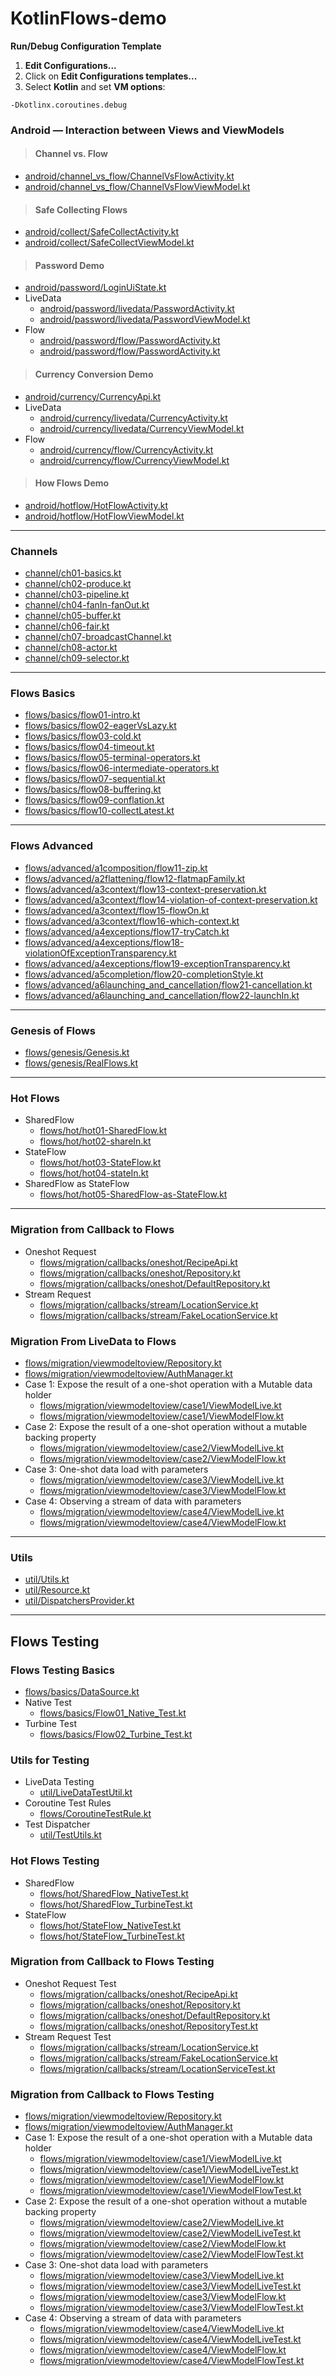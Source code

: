 # KotlinFlows-demo

**Run/Debug Configuration Template**

1. **Edit Configurations...**
2. Click on **Edit Configurations templates...**
3. Select **Kotlin** and set **VM options**:

```shell
-Dkotlinx.coroutines.debug
```

### Android — Interaction between Views and ViewModels

> #### Channel vs. Flow

- [android/channel_vs_flow/ChannelVsFlowActivity.kt](app/src/main/java/org/scarlet/android/channel_vs_flow/ChannelVsFlowActivity.kt)
- [android/channel_vs_flow/ChannelVsFlowViewModel.kt](app/src/main/java/org/scarlet/android/channel_vs_flow/ChannelVsFlowViewModel.kt)

> #### Safe Collecting Flows

- [android/collect/SafeCollectActivity.kt](app/src/main/java/org/scarlet/android/collect/SafeCollectActivity.kt)
- [android/collect/SafeCollectViewModel.kt](app/src/main/java/org/scarlet/android/collect/SafeCollectViewModel.kt)

> #### Password Demo

- [android/password/LoginUiState.kt](app/src/main/java/org/scarlet/android/password/LoginUiState.kt)
- LiveData
    - [android/password/livedata/PasswordActivity.kt](app/src/main/java/org/scarlet/android/password/livedata/PasswordActivity.kt)
    - [android/password/livedata/PasswordViewModel.kt](app/src/main/java/org/scarlet/android/password/livedata/PasswordViewModel.kt)
- Flow
    - [android/password/flow/PasswordActivity.kt](app/src/main/java/org/scarlet/android/password/flow/PasswordActivity.kt)
    - [android/password/flow/PasswordActivity.kt](app/src/main/java/org/scarlet/android/password/flow/PasswordActivity.kt)

> #### Currency Conversion Demo

- [android/currency/CurrencyApi.kt](app/src/main/java/org/scarlet/android/currency/CurrencyApi.kt)
- LiveData
    - [android/currency/livedata/CurrencyActivity.kt](app/src/main/java/org/scarlet/android/currency/livedata/CurrencyActivity.kt)
    - [android/currency/livedata/CurrencyViewModel.kt](app/src/main/java/org/scarlet/android/currency/livedata/CurrencyViewModel.kt)
- Flow
    - [android/currency/flow/CurrencyActivity.kt](app/src/main/java/org/scarlet/android/currency/flow/CurrencyActivity.kt)
    - [android/currency/flow/CurrencyViewModel.kt](app/src/main/java/org/scarlet/android/currency/flow/CurrencyViewModel.kt)

> #### How Flows Demo

- [android/hotflow/HotFlowActivity.kt](app/src/main/java/org/scarlet/android/hotflow/HotFlowActivity.kt)
- [android/hotflow/HotFlowViewModel.kt](app/src/main/java/org/scarlet/android/hotflow/HotFlowViewModel.kt)

***

### Channels

- [channel/ch01-basics.kt](app/src/main/java/org/scarlet/channel/ch01-basics.kt)
- [channel/ch02-produce.kt](app/src/main/java/org/scarlet/channel/ch02-produce.kt)
- [channel/ch03-pipeline.kt](app/src/main/java/org/scarlet/channel/ch03-pipeline.kt)
- [channel/ch04-fanIn-fanOut.kt](app/src/main/java/org/scarlet/channel/ch04-fanIn-fanOut.kt)
- [channel/ch05-buffer.kt](app/src/main/java/org/scarlet/channel/ch05-buffer.kt)
- [channel/ch06-fair.kt](app/src/main/java/org/scarlet/channel/ch06-fair.kt)
- [channel/ch07-broadcastChannel.kt](app/src/main/java/org/scarlet/channel/ch07-broadcastChannel.kt)
- [channel/ch08-actor.kt](app/src/main/java/org/scarlet/channel/ch08-actor.kt)
- [channel/ch09-selector.kt](app/src/main/java/org/scarlet/channel/ch09-selector.kt)

***

### Flows Basics

- [flows/basics/flow01-intro.kt](app/src/main/java/org/scarlet/flows/basics/flow01-intro.kt)
- [flows/basics/flow02-eagerVsLazy.kt](app/src/main/java/org/scarlet/flows/basics/flow02-eagerVsLazy.kt)
- [flows/basics/flow03-cold.kt](app/src/main/java/org/scarlet/flows/basics/flow03-cold.kt)
- [flows/basics/flow04-timeout.kt](app/src/main/java/org/scarlet/flows/basics/flow04-timeout.kt)
- [flows/basics/flow05-terminal-operators.kt](app/src/main/java/org/scarlet/flows/basics/flow05-terminal-operators.kt)
- [flows/basics/flow06-intermediate-operators.kt](app/src/main/java/org/scarlet/flows/basics/flow06-intermediate-operators.kt)
- [flows/basics/flow07-sequential.kt](app/src/main/java/org/scarlet/flows/basics/flow07-sequential.kt)
- [flows/basics/flow08-buffering.kt](app/src/main/java/org/scarlet/flows/basics/flow08-buffering.kt)
- [flows/basics/flow09-conflation.kt](app/src/main/java/org/scarlet/flows/basics/flow09-conflation.kt)
- [flows/basics/flow10-collectLatest.kt](app/src/main/java/org/scarlet/flows/basics/flow10-collectLatest.kt)

***

### Flows Advanced

- [flows/advanced/a1composition/flow11-zip.kt](app/src/main/java/org/scarlet/flows/advanced/a1composition/flow11-zip.kt)
- [flows/advanced/a2flattening/flow12-flatmapFamily.kt](app/src/main/java/org/scarlet/flows/advanced/a2flattening/flow12-flatmapFamily.kt)
- [flows/advanced/a3context/flow13-context-preservation.kt](app/src/main/java/org/scarlet/flows/advanced/a3context/flow13-context-preservation.kt)
- [flows/advanced/a3context/flow14-violation-of-context-preservation.kt](app/src/main/java/org/scarlet/flows/advanced/a3context/flow14-violation-of-context-preservation.kt)
- [flows/advanced/a3context/flow15-flowOn.kt](app/src/main/java/org/scarlet/flows/advanced/a3context/flow15-flowOn.kt)
- [flows/advanced/a3context/flow16-which-context.kt](app/src/main/java/org/scarlet/flows/advanced/a3context/flow16-which-context.kt)
- [flows/advanced/a4exceptions/flow17-tryCatch.kt](app/src/main/java/org/scarlet/flows/advanced/a4exceptions/flow17-tryCatch.kt)
- [flows/advanced/a4exceptions/flow18-violationOfExceptionTransparency.kt](app/src/main/java/org/scarlet/flows/advanced/a4exceptions/flow18-violationOfExceptionTransparency.kt)
- [flows/advanced/a4exceptions/flow19-exceptionTransparency.kt](app/src/main/java/org/scarlet/flows/advanced/a4exceptions/flow19-exceptionTransparency.kt)
- [flows/advanced/a5completion/flow20-completionStyle.kt](app/src/main/java/org/scarlet/flows/advanced/a5completion/flow20-completionStyle.kt)
- [flows/advanced/a6launching_and_cancellation/flow21-cancellation.kt](app/src/main/java/org/scarlet/flows/advanced/a6launching_and_cancellation/flow21-cancellation.kt)
- [flows/advanced/a6launching_and_cancellation/flow22-launchIn.kt](app/src/main/java/org/scarlet/flows/advanced/a6launching_and_cancellation/flow22-launchIn.kt)

***

### Genesis of Flows

- [flows/genesis/Genesis.kt](app/src/main/java/org/scarlet/flows/genesis/Genesis.kt)
- [flows/genesis/RealFlows.kt](app/src/main/java/org/scarlet/flows/genesis/RealFlows.kt)

***

### Hot Flows

- SharedFlow
    - [flows/hot/hot01-SharedFlow.kt](app/src/main/java/org/scarlet/flows/hot/hot01-SharedFlow.kt)
    - [flows/hot/hot02-shareIn.kt](app/src/main/java/org/scarlet/flows/hot/hot02-shareIn.kt)
- StateFlow
    - [flows/hot/hot03-StateFlow.kt](app/src/main/java/org/scarlet/flows/hot/hot03-StateFlow.kt)
    - [flows/hot/hot04-stateIn.kt](app/src/main/java/org/scarlet/flows/hot/hot04-stateIn.kt)
- SharedFlow as StateFlow
    - [flows/hot/hot05-SharedFlow-as-StateFlow.kt](app/src/main/java/org/scarlet/flows/hot/hot05-SharedFlow-as-StateFlow.kt)

***

### Migration from Callback to Flows

- Oneshot Request
    - [flows/migration/callbacks/oneshot/RecipeApi.kt](app/src/main/java/org/scarlet/flows/migration/callbacks/oneshot/RecipeApi.kt)
    - [flows/migration/callbacks/oneshot/Repository.kt](app/src/main/java/org/scarlet/flows/migration/callbacks/oneshot/Repository.kt)
    - [flows/migration/callbacks/oneshot/DefaultRepository.kt](app/src/main/java/org/scarlet/flows/migration/callbacks/oneshot/DefaultRepository.kt)
- Stream Request
    - [flows/migration/callbacks/stream/LocationService.kt](app/src/main/java/org/scarlet/flows/migration/callbacks/stream/LocationService.kt)
    - [flows/migration/callbacks/stream/FakeLocationService.kt](app/src/main/java/org/scarlet/flows/migration/callbacks/stream/FakeLocationService.kt)

### Migration From LiveData to Flows

- [flows/migration/viewmodeltoview/Repository.kt](app/src/main/java/org/scarlet/flows/migration/viewmodeltoview/Repository.kt)
- [flows/migration/viewmodeltoview/AuthManager.kt](app/src/main/java/org/scarlet/flows/migration/viewmodeltoview/AuthManager.kt)
- Case 1: Expose the result of a one-shot operation with a Mutable data holder
    - [flows/migration/viewmodeltoview/case1/ViewModelLive.kt](app/src/main/java/org/scarlet/flows/migration/viewmodeltoview/case1/ViewModelLive.kt)
    - [flows/migration/viewmodeltoview/case1/ViewModelFlow.kt](app/src/main/java/org/scarlet/flows/migration/viewmodeltoview/case1/ViewModelFlow.kt)
- Case 2: Expose the result of a one-shot operation without a mutable backing property
    - [flows/migration/viewmodeltoview/case2/ViewModelLive.kt](app/src/main/java/org/scarlet/flows/migration/viewmodeltoview/case2/ViewModelLive.kt)
    - [flows/migration/viewmodeltoview/case2/ViewModelFlow.kt](app/src/main/java/org/scarlet/flows/migration/viewmodeltoview/case2/ViewModelFlow.kt)
- Case 3: One-shot data load with parameters
    - [flows/migration/viewmodeltoview/case3/ViewModelLive.kt](app/src/main/java/org/scarlet/flows/migration/viewmodeltoview/case3/ViewModelLive.kt)
    - [flows/migration/viewmodeltoview/case3/ViewModelFlow.kt](app/src/main/java/org/scarlet/flows/migration/viewmodeltoview/case3/ViewModelFlow.kt)
- Case 4:  Observing a stream of data with parameters
    - [flows/migration/viewmodeltoview/case4/ViewModelLive.kt](app/src/main/java/org/scarlet/flows/migration/viewmodeltoview/case4/ViewModelLive.kt)
    - [flows/migration/viewmodeltoview/case4/ViewModelFlow.kt](app/src/main/java/org/scarlet/flows/migration/viewmodeltoview/case4/ViewModelFlow.kt)

***

### Utils

- [util/Utils.kt](app/src/main/java/org/scarlet/util/Utils.kt)
- [util/Resource.kt](app/src/main/java/org/scarlet/util/Resource.kt)
- [util/DispatchersProvider.kt](app/src/main/java/org/scarlet/util/DispatchersProvider.kt)

***

## Flows Testing

### Flows Testing Basics

- [flows/basics/DataSource.kt](app/src/test/java/org/scarlet/flows/basics/DataSource.kt)
- Native Test
    - [flows/basics/Flow01_Native_Test.kt](app/src/test/java/org/scarlet/flows/basics/Flow01_Native_Test.kt)
- Turbine Test
    - [flows/basics/Flow02_Turbine_Test.kt](app/src/test/java/org/scarlet/flows/basics/Flow02_Turbine_Test.kt)

### Utils for Testing

- LiveData Testing
    - [util/LiveDataTestUtil.kt](app/src/test/java/org/scarlet/util/LiveDataTestUtil.kt)
- Coroutine Test Rules
    - [flows/CoroutineTestRule.kt](app/src/test/java/org/scarlet/flows/CoroutineTestRule.kt)
- Test Dispatcher
    - [util/TestUtils.kt](app/src/test/java/org/scarlet/util/TestUtils.kt)

### Hot Flows Testing

- SharedFlow
    - [flows/hot/SharedFlow_NativeTest.kt](app/src/test/java/org/scarlet/flows/hot/SharedFlow_NativeTest.kt)
    - [flows/hot/SharedFlow_TurbineTest.kt](app/src/test/java/org/scarlet/flows/hot/SharedFlow_TurbineTest.kt)
- StateFlow
    - [flows/hot/StateFlow_NativeTest.kt](app/src/test/java/org/scarlet/flows/hot/StateFlow_NativeTest.kt)
    - [flows/hot/StateFlow_TurbineTest.kt](app/src/test/java/org/scarlet/flows/hot/StateFlow_TurbineTest.kt)

### Migration from Callback to Flows Testing

- Oneshot Request Test
    - [flows/migration/callbacks/oneshot/RecipeApi.kt](app/src/main/java/org/scarlet/flows/migration/callbacks/oneshot/RecipeApi.kt)
    - [flows/migration/callbacks/oneshot/Repository.kt](app/src/main/java/org/scarlet/flows/migration/callbacks/oneshot/Repository.kt)
    - [flows/migration/callbacks/oneshot/DefaultRepository.kt](app/src/main/java/org/scarlet/flows/migration/callbacks/oneshot/DefaultRepository.kt)
    - [flows/migration/callbacks/oneshot/RepositoryTest.kt](app/src/test/java/org/scarlet/flows/migration/callbacks/oneshot/RepositoryTest.kt)
- Stream Request Test
    - [flows/migration/callbacks/stream/LocationService.kt](app/src/main/java/org/scarlet/flows/migration/callbacks/stream/LocationService.kt)
    - [flows/migration/callbacks/stream/FakeLocationService.kt](app/src/main/java/org/scarlet/flows/migration/callbacks/stream/FakeLocationService.kt)
    - [flows/migration/callbacks/stream/LocationServiceTest.kt](app/src/test/java/org/scarlet/flows/migration/callbacks/stream/LocationServiceTest.kt)

### Migration from Callback to Flows Testing

- [flows/migration/viewmodeltoview/Repository.kt](app/src/main/java/org/scarlet/flows/migration/viewmodeltoview/Repository.kt)
- [flows/migration/viewmodeltoview/AuthManager.kt](app/src/main/java/org/scarlet/flows/migration/viewmodeltoview/AuthManager.kt)
- Case 1: Expose the result of a one-shot operation with a Mutable data holder
    - [flows/migration/viewmodeltoview/case1/ViewModelLive.kt](app/src/main/java/org/scarlet/flows/migration/viewmodeltoview/case1/ViewModelLive.kt)
    - [flows/migration/viewmodeltoview/case1/ViewModelLiveTest.kt](app/src/test/java/org/scarlet/flows/migration/viewmodeltoview/case1/ViewModelLiveTest.kt)
    - [flows/migration/viewmodeltoview/case1/ViewModelFlow.kt](app/src/main/java/org/scarlet/flows/migration/viewmodeltoview/case1/ViewModelFlow.kt)
    - [flows/migration/viewmodeltoview/case1/ViewModelFlowTest.kt](app/src/test/java/org/scarlet/flows/migration/viewmodeltoview/case1/ViewModelFlowTest.kt)
- Case 2: Expose the result of a one-shot operation without a mutable backing property
    - [flows/migration/viewmodeltoview/case2/ViewModelLive.kt](app/src/main/java/org/scarlet/flows/migration/viewmodeltoview/case2/ViewModelLive.kt)
    - [flows/migration/viewmodeltoview/case2/ViewModelLiveTest.kt](app/src/test/java/org/scarlet/flows/migration/viewmodeltoview/case2/ViewModelLiveTest.kt)
    - [flows/migration/viewmodeltoview/case2/ViewModelFlow.kt](app/src/main/java/org/scarlet/flows/migration/viewmodeltoview/case2/ViewModelFlow.kt)
    - [flows/migration/viewmodeltoview/case2/ViewModelFlowTest.kt](app/src/test/java/org/scarlet/flows/migration/viewmodeltoview/case2/ViewModelFlowTest.kt)
- Case 3: One-shot data load with parameters
    - [flows/migration/viewmodeltoview/case3/ViewModelLive.kt](app/src/main/java/org/scarlet/flows/migration/viewmodeltoview/case3/ViewModelLive.kt)
    - [flows/migration/viewmodeltoview/case3/ViewModelLiveTest.kt](app/src/test/java/org/scarlet/flows/migration/viewmodeltoview/case3/ViewModelLiveTest.kt)
    - [flows/migration/viewmodeltoview/case3/ViewModelFlow.kt](app/src/main/java/org/scarlet/flows/migration/viewmodeltoview/case3/ViewModelFlow.kt)
    - [flows/migration/viewmodeltoview/case3/ViewModelFlowTest.kt](app/src/test/java/org/scarlet/flows/migration/viewmodeltoview/case3/ViewModelFlowTest.kt)
- Case 4:  Observing a stream of data with parameters
    - [flows/migration/viewmodeltoview/case4/ViewModelLive.kt](app/src/main/java/org/scarlet/flows/migration/viewmodeltoview/case4/ViewModelLive.kt)
    - [flows/migration/viewmodeltoview/case4/ViewModelLiveTest.kt](app/src/test/java/org/scarlet/flows/migration/viewmodeltoview/case4/ViewModelLiveTest.kt)
    - [flows/migration/viewmodeltoview/case4/ViewModelFlow.kt](app/src/main/java/org/scarlet/flows/migration/viewmodeltoview/case4/ViewModelFlow.kt)
    - [flows/migration/viewmodeltoview/case4/ViewModelFlowTest.kt](app/src/test/java/org/scarlet/flows/migration/viewmodeltoview/case4/ViewModelFlowTest.kt)

